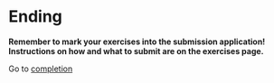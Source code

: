 # Ending #

**Remember to mark your exercises into the submission application! Instructions on how and what to submit are on the exercises page.**

Go to [completion](/completion)
